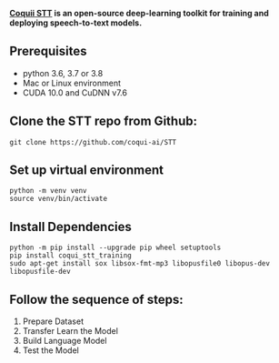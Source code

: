 **[Coquii STT](https://stt.readthedocs.io/en/latest/index.html) is an open-source deep-learning toolkit for training and deploying speech-to-text models.**

## Prerequisites
- python 3.6, 3.7 or 3.8
- Mac or Linux environment
- CUDA 10.0 and CuDNN v7.6

## Clone the STT repo from Github: 
`git clone https://github.com/coqui-ai/STT`

## Set up virtual environment
`python -m venv venv` <br>
`source venv/bin/activate`

## Install Dependencies
`python -m pip install --upgrade pip wheel setuptools` <br>
`pip install coqui_stt_training` <br>
`sudo apt-get install sox libsox-fmt-mp3 libopusfile0 libopus-dev libopusfile-dev`

## Follow the sequence of steps:
1. Prepare Dataset
2. Transfer Learn the Model
3. Build Language Model
4. Test the Model



